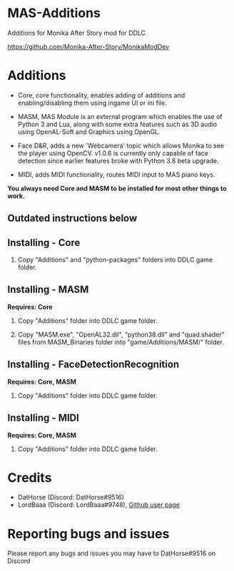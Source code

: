 # MAS-Additions

Additions for Monika After Story mod for DDLC

https://github.com/Monika-After-Story/MonikaModDev


# Additions
* Core, core functionality, enables adding of additions and enabling/disabling them using ingame UI or ini file.

* MASM, MAS Module is an external program which enables the use of Python 3 and Lua, along with some extra features such as 3D audio using OpenAL-Soft and Graphics using OpenGL.

* Face D&R, adds a new 'Webcamera' topic which allows Monika to see the player using OpenCV. v1.0.6 is currently only capable of face detection since earlier features broke with Python 3.8 beta upgrade.

* MIDI, adds MIDI functionality, routes MIDI input to MAS piano keys.

**You always need Core and MASM to be installed for most other things to work.**

## Outdated instructions below

## Installing - Core
1. Copy "Additions" and "python-packages" folders into DDLC game folder.


## Installing - MASM
**Requires: Core**

1. Copy "Additions" folder into DDLC game folder.

2. Copy "MASM.exe", "OpenAL32.dll", "python38.dll" and "quad.shader" files from MASM_Binaries folder into "game/Additions/MASM/" folder.


## Installing - FaceDetectionRecognition
**Requires: Core, MASM**

1.  Copy "Additions" folder into DDLC game folder.


## Installing - MIDI
**Requires: Core, MASM**

1.  Copy "Additions" folder into DDLC game folder.

# Credits

*  DatHorse (Discord: DatHorse#9516)
*  LordBaaa (Discord: LordBaaa#9748), [Github user page](https://github.com/LordBaaa)

# Reporting bugs and issues

Please report any bugs and issues you may have to DatHorse#9516 on Discord
